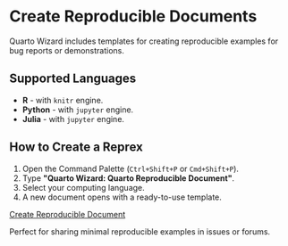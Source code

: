 # Create Reproducible Documents

Quarto Wizard includes templates for creating reproducible examples for bug reports or demonstrations.

## Supported Languages

- **R** - with `knitr` engine.
- **Python** - with `jupyter` engine.
- **Julia** - with `jupyter` engine.

## How to Create a Reprex

1. Open the Command Palette (`Ctrl+Shift+P` or `Cmd+Shift+P`).
2. Type **"Quarto Wizard: Quarto Reproducible Document"**.
3. Select your computing language.
4. A new document opens with a ready-to-use template.

[Create Reproducible Document](command:quartoWizard.newQuartoReprex)

Perfect for sharing minimal reproducible examples in issues or forums.
